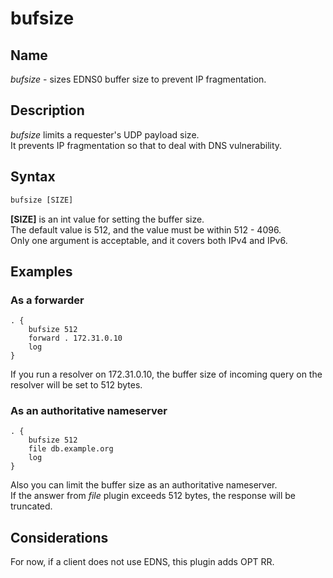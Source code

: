 # bufsize
## Name
*bufsize* - sizes EDNS0 buffer size to prevent IP fragmentation.

## Description
*bufsize* limits a requester's UDP payload size.  
It prevents IP fragmentation so that to deal with DNS vulnerability.

## Syntax
```txt
bufsize [SIZE]
```

**[SIZE]** is an int value for setting the buffer size.  
The default value is 512, and the value must be within 512 - 4096.  
Only one argument is acceptable, and it covers both IPv4 and IPv6.

## Examples
### As a forwarder
```corefile
. {
    bufsize 512
    forward . 172.31.0.10
    log
}
```

If you run a resolver on 172.31.0.10, the buffer size of incoming query on the resolver will be set to 512 bytes.

### As an authoritative nameserver
```corefile
. {
    bufsize 512
    file db.example.org
    log
}
```

Also you can limit the buffer size as an authoritative nameserver.  
If the answer from *file* plugin exceeds 512 bytes, the response will be truncated.

## Considerations
For now, if a client does not use EDNS, this plugin adds OPT RR.